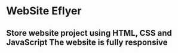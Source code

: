 # WebSite Eflyer
## Store website project using HTML, CSS and JavaScript The website is fully responsive